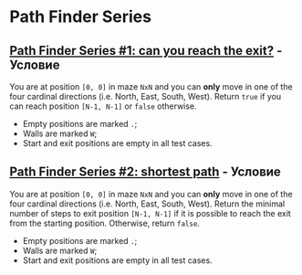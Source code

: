 # Path Finder Series

## [Path Finder Series #1: can you reach the exit?](https://www.codewars.com/kata/5765870e190b1472ec0022a2/) - Условие

You are at position `[0, 0]` in maze `NxN` and you can **only** move in one of the four cardinal directions (i.e. North, East, South, West). Return `true` if you can reach position `[N-1, N-1]` or `false` otherwise.

* Empty positions are marked `.`;
* Walls are marked `W`;
* Start and exit positions are empty in all test cases.

## [Path Finder Series #2: shortest path](https://www.codewars.com/kata/57658bfa28ed87ecfa00058a) - Условие

You are at position `[0, 0]` in maze `NxN` and you can **only** move in one of the four cardinal directions (i.e. North, East, South, West). Return the minimal number of steps to exit position `[N-1, N-1]` if it is possible to reach the exit from the starting position. Otherwise, return `false`.

* Empty positions are marked `.`;
* Walls are marked `W`;
* Start and exit positions are empty in all test cases.